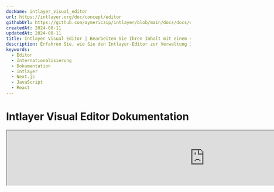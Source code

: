 ```yaml
---
docName: intlayer_visual_editor
url: https://intlayer.org/doc/concept/editor
githubUrl: https://github.com/aymericzip/intlayer/blob/main/docs/docs/en/intlayer_visual_editor.md
createdAt: 2024-08-11
updatedAt: 2024-08-11
title: Intlayer Visual Editor | Bearbeiten Sie Ihren Inhalt mit einem visuellen Editor
description: Erfahren Sie, wie Sie den Intlayer-Editor zur Verwaltung Ihrer mehrsprachigen Website nutzen können. Befolgen Sie die Schritte in dieser Online-Dokumentation, um Ihr Projekt in wenigen Minuten einzurichten.
keywords:
  - Editor
  - Internationalisierung
  - Dokumentation
  - Intlayer
  - Next.js
  - JavaScript
  - React
---
```


# Intlayer Visual Editor Dokumentation

<iframe title="Visual Editor + CMS for Your Web App: Intlayer Explained" class="m-auto aspect-[16/9] w-full overflow-hidden rounded-lg border-0" allow="autoplay; gyroscope;" loading="lazy" width="1080" height="auto" src="https://www.youtube.com/embed/UDDTnirwi_4?autoplay=0&amp;origin=http://intlayer.org&amp;controls=0&amp;rel=1"/>

Der Intlayer Visual Editor ist ein Tool, das Ihre Website einbindet, um mit Ihren Inhaltsdeklarationsdateien über einen visuellen Editor zu interagieren.

![Intlayer Visual Editor Interface](https://github.com/aymericzip/intlayer/blob/main/docs/assets/visual_editor.gif)

Das `intlayer-editor`-Paket basiert auf Intlayer und ist für JavaScript-Anwendungen verfügbar, wie React (Create React App), Vite + React und Next.js.

## Visueller Editor vs CMS

Der Intlayer Visual Editor ist ein Tool, mit dem Sie Ihre Inhalte in einem visuellen Editor für lokale Wörterbücher verwalten können. Sobald eine Änderung vorgenommen wird, wird der Inhalt im Code-Basis ersetzt. Das bedeutet, dass die Anwendung neu aufgebaut wird und die Seite neu geladen wird, um den neuen Inhalt anzuzeigen.

Im Gegensatz dazu ist das [Intlayer CMS](https://github.com/aymericzip/intlayer/blob/main/docs/docs/de/intlayer_CMS.md) ein Tool, mit dem Sie Ihre Inhalte in einem visuellen Editor für entfernte Wörterbücher verwalten können. Sobald eine Änderung vorgenommen wird, wird der Inhalt **nicht** Ihre Code-Basis beeinflussen. Und die Website zeigt automatisch den geänderten Inhalt an.

## Intlayer in Ihre Anwendung integrieren

Für weitere Details zur Integration von Intlayer, siehe den entsprechenden Abschnitt unten:

### Integration mit Next.js

Für die Integration mit Next.js, siehe den [Setup-Leitfaden](https://github.com/aymericzip/intlayer/blob/main/docs/docs/de/intlayer_with_nextjs_15.md).

### Integration mit Create React App

Für die Integration mit Create React App, siehe den [Setup-Leitfaden](https://github.com/aymericzip/intlayer/blob/main/docs/docs/de/intlayer_with_create_react_app.md).

### Integration mit Vite + React

Für die Integration mit Vite + React, siehe den [Setup-Leitfaden](https://github.com/aymericzip/intlayer/blob/main/docs/docs/de/intlayer_with_vite+react.md).

## Wie der Intlayer Editor funktioniert

Der visuelle Editor in einer Anwendung umfasst zwei Dinge:

- Eine Frontend-Anwendung, die Ihre Website in einem iframe anzeigt. Wenn Ihre Website Intlayer verwendet, erkennt der visuelle Editor automatisch Ihre Inhalte und ermöglicht Ihnen, mit ihnen zu interagieren. Sobald eine Änderung vorgenommen wurde, können Sie Ihre Änderungen herunterladen.

- Sobald Sie auf die Schaltfläche "Herunterladen" klicken, sendet der visuelle Editor eine Anfrage an den Server, um Ihre Inhaltsdeklarationsdateien mit dem neuen Inhalt zu ersetzen (wo auch immer diese Dateien in Ihrem Projekt deklariert sind).

> Beachten Sie, dass der Intlayer Editor Ihre Inhaltsdeklarationsdateien derzeit als JSON-Dateien schreibt.

## Installation

Sobald Intlayer in Ihrem Projekt konfiguriert ist, installieren Sie einfach `intlayer-editor` als Entwicklungsabhängigkeit:

```bash packageManager="npm"
npm install intlayer-editor --save-dev
```

```bash packageManager="yarn"
yarn add intlayer-editor --save-dev
```

```bash packageManager="pnpm"
pnpm add intlayer-editor --save-dev
```

## Konfiguration

In Ihrer Intlayer-Konfigurationsdatei können Sie die Editor-Einstellungen anpassen:

```typescript fileName="intlayer.config.ts" codeFormat="typescript"
import type { IntlayerConfig } from "intlayer";

const config: IntlayerConfig = {
  // ... andere Konfigurationseinstellungen
  editor: {
    /**
     * Erforderlich
     * Die URL der Anwendung.
     * Dies ist die URL, die vom visuellen Editor angezielt wird.
     * Beispiel: 'http://localhost:3000'
     */
    applicationURL: process.env.INTLAYER_APPLICATION_URL,
    /**
     * Optional
     * Standardmäßig `true`. Wenn `false`, ist der Editor inaktiv und kann nicht aufgerufen werden.
     * Kann verwendet werden, um den Editor aus Sicherheitsgründen für bestimmte Umgebungen wie Produktion zu deaktivieren.
     */
    enabled: process.env.INTLAYER_ENABLED,
    /**
     * Optional
     * Standardmäßig `8000`.
     * Der Port des Editor-Servers.
     */
    port: process.env.INTLAYER_PORT,
    /**
     * Optional
     * Standardmäßig "http://localhost:8000"
     * Die URL des Editor-Servers.
     */
    editorURL: process.env.INTLAYER_EDITOR_URL,
  },
};

export default config;
```

```javascript fileName="intlayer.config.mjs" codeFormat="esm"
/** @type {import('intlayer').IntlayerConfig} */
const config = {
  // ... andere Konfigurationseinstellungen
  editor: {
    /**
     * Erforderlich
     * Die URL der Anwendung.
     * Dies ist die URL, die vom visuellen Editor angezielt wird.
     * Beispiel: 'http://localhost:3000'
     */
    applicationURL: process.env.INTLAYER_APPLICATION_URL,
    /**
     * Optional
     * Standardmäßig `true`. Wenn `false`, ist der Editor inaktiv und kann nicht aufgerufen werden.
     * Kann verwendet werden, um den Editor aus Sicherheitsgründen für bestimmte Umgebungen wie Produktion zu deaktivieren.
     */
    enabled: process.env.INTLAYER_ENABLED,
    /**
     * Optional
     * Standardmäßig `8000`.
     * Der Port, der vom Server des visuellen Editors verwendet wird.
     */
    port: process.env.INTLAYER_PORT,
    /**
     * Optional
     * Standardmäßig "http://localhost:8000"
     * Die URL des Editor-Servers, die von der Anwendung erreicht werden kann. Wird verwendet, um die Ursprünge einzuschränken, die mit der Anwendung interagieren können, aus Sicherheitsgründen. Wenn auf `'*'` gesetzt, ist der Editor von jedem Ursprung aus zugänglich. Sollte gesetzt werden, wenn der Port geändert wird oder wenn der Editor auf einer anderen Domain gehostet wird.
     */
    editorURL: process.env.INTLAYER_EDITOR_URL,
  },
};

export default config;
```

```javascript fileName="intlayer.config.cjs" codeFormat="commonjs"
/** @type {import('intlayer').IntlayerConfig} */
const config = {
  // ... andere Konfigurationseinstellungen
  editor: {
    /**
     * Erforderlich
     * Die URL der Anwendung.
     * Dies ist die URL, die vom visuellen Editor angezielt wird.
     */
    applicationURL: process.env.INTLAYER_APPLICATION_URL,
    /**
     * Optional
     * Standardmäßig `8000`.
     * Der Port des Editor-Servers.
     */
    port: process.env.INTLAYER_PORT,
    /**
     * Optional
     * Standardmäßig "http://localhost:8000"
     * Die URL des Editor-Servers.
     */
    editorURL: process.env.INTLAYER_EDITOR_URL,
    /**
     * Optional
     * Standardmäßig `true`. Wenn `false`, ist der Editor inaktiv und kann nicht aufgerufen werden.
     * Kann verwendet werden, um den Editor aus Sicherheitsgründen für bestimmte Umgebungen wie Produktion zu deaktivieren.
     */
    enabled: process.env.INTLAYER_ENABLED,
  },
};

module.exports = config;
```

> Um alle verfügbaren Parameter zu sehen, siehe die [Konfigurationsdokumentation](https://github.com/aymericzip/intlayer/blob/main/docs/docs/de/configuration.md).

## Verwendung des Editors

1. Wenn der Editor installiert ist, können Sie den Editor mit folgendem Befehl starten:

   ```bash packageManager="npm"
   npx intlayer-editor start
   ```

   ```bash packageManager="yarn"
   yarn intlayer-editor start
   ```

   ```bash packageManager="pnpm"
   pnpm intlayer-editor start
   ```

   > **Beachten Sie, dass Sie Ihre Anwendung parallel ausführen sollten.** Die Anwendungs-URL sollte mit der übereinstimmen, die Sie in der Editor-Konfiguration (`applicationURL`) festgelegt haben.

2. Öffnen Sie dann die bereitgestellte URL. Standardmäßig `http://localhost:8000`.

   Sie können jedes von Intlayer indizierte Feld anzeigen, indem Sie mit dem Cursor über Ihren Inhalt fahren.

   ![Hovering over content](https://github.com/aymericzip/intlayer/blob/main/docs/assets/intlayer_editor_hover_content.png)

3. Wenn Ihr Inhalt umrissen ist, können Sie ihn lange drücken, um die Bearbeitungsleiste anzuzeigen.

## Debuggen

Wenn Sie Probleme mit dem visuellen Editor haben, überprüfen Sie Folgendes:

- Der visuelle Editor und die Anwendung laufen.

- Die [`editor`](https://intlayer.org/doc/concept/configuration#editor-configuration) Konfiguration ist korrekt in Ihrer Intlayer-Konfigurationsdatei eingestellt.

  - Erforderliche Felder:
    - Die Anwendungs-URL sollte mit der übereinstimmen, die Sie in der Editor-Konfiguration (`applicationURL`) festgelegt haben.

- Der visuelle Editor verwendet ein iframe, um Ihre Website anzuzeigen. Stellen Sie sicher, dass die Content Security Policy (CSP) Ihrer Website die CMS-URL als `frame-ancestors` ('http://localhost:8000' standardmäßig) erlaubt. Überprüfen Sie die Editor-Konsole auf Fehler.
